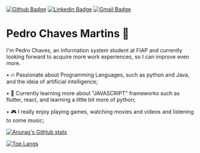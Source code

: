 [![Github Badge](https://img.shields.io/badge/-Github-000?style=flat-square&logo=Github&logoColor=white&link=https://github.com/fagnerpsantos)](https://github.com/Chalps)
[![Linkedin Badge](https://img.shields.io/badge/-LinkedIn-blue?style=flat-square&logo=Linkedin&logoColor=white&link=https://www.linkedin.com/in/pedro-chaves-martins/)](https://www.linkedin.com/in/pedro-chaves-martins/)
[![Gmail Badge](https://img.shields.io/badge/-pedro.chalps@gmail.com-FF0033?style=flat-square&logo=Gmail&logoColor=white&link=mailto:pedro.chalps@gmail.com)](mailto:pedro.chalps@gmail.com)
 


# Pedro Chaves Martins 👋

I'm Pedro Chaves, an information system student at FIAP and currently looking forward to acquire more work experiences, so I can improve even more.

• 🔥 Passionate about Programming Languages, such as python and Java, and the ideia of artificial intelligence;

• 📖 Currently learning more about "JAVASCRIPT" frameworks such as  flutter, react, and learning a little bit more of python;

• 🎮 I really enjoy playing games, watching movies and videos and listening to some music;


[![Anurag's GitHub stats](https://github-readme-stats.vercel.app/api?username=Chalps&theme=dark&show_icons=true)](https://github.com/anuraghazra/github-readme-stats)

[![Top Langs](https://github-readme-stats.vercel.app/api/top-langs/?username=Chalps&theme=dark)](https://github.com/anuraghazra/github-readme-stats)
